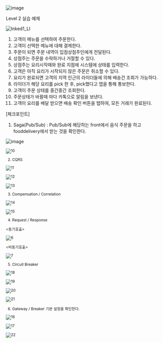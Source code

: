 ![image](https://user-images.githubusercontent.com/487999/79708354-29074a80-82fa-11ea-80df-0db3962fb453.png)

Level 2 실습 예제

![Inked1_LI](https://user-images.githubusercontent.com/30682608/202982589-33b9a037-fe64-4ce7-b3f3-4e9f9d5355fa.jpg)

1. 고객이 메뉴를 선택하여 주문한다.
2. 고객이 선택한 메뉴에 대해 결제한다.
3. 주문이 되면 주문 내역이 입점상점주인에게 전달된다.
4. 상점주는 주문을 수락하거나 거절할 수 있다.
5. 상점주는 요리시작때와 완료 지점에 시스템에 상태를 입력한다.
6. 고객은 아직 요리가 시작되지 않은 주문은 취소할 수 있다.
7. 요리가 완료되면 고객의 지역 인근의 라이더들에 의해 배송건 조회가 가능하다.
8. 라이더가 해당 요리를 pick 한 후, pick했다고 앱을 통해 통보한다.
9. 고객이 주문 상태를 중간중간 조회한다.
10. 주문상태가 바뀔때 마다 카톡으로 알림을 보낸다.
11. 고객이 요리를 배달 받으면 배송 확인 버튼을 탭하여, 모든 거래가 완료된다.




[체크포인트]

1. Saga(Pub/Sub)
: Pub/Sub에 해당하는 front에서 음식 주문을 하고 fooddelivery에서 받는 것을 확인한다.

<Pub>
  
![image](https://user-images.githubusercontent.com/30682608/203202517-288328e8-431c-4b42-a9d5-c0e13d979c8f.png)

  
<Sub>
  
![10](https://user-images.githubusercontent.com/30682608/203202829-f6f1e8f4-b164-4956-b21d-8e3c988895a2.png)



2. CQRS


![11](https://user-images.githubusercontent.com/30682608/203207076-391cab54-7dac-461e-8052-15f9b0fea568.png)

![12](https://user-images.githubusercontent.com/30682608/203216785-abe3f5dd-4ea7-469b-b07e-efeefeb91f5f.png)

![13](https://user-images.githubusercontent.com/30682608/203217081-53df9cc9-95a9-4367-a8eb-6afb269414fa.png)


3. Compensation / Correlation

![14](https://user-images.githubusercontent.com/30682608/203219178-a5af969a-a871-4e90-980c-2e636def8ace.png)

![15](https://user-images.githubusercontent.com/30682608/203219657-9ea9703f-d64e-4365-9d4d-713cbf56a443.png)
  
  
4. Request / Response
  
  
<동기호출>

![6](https://user-images.githubusercontent.com/30682608/203193373-7d08b0c5-6b86-495f-95c5-cddf2d191614.png)

<비동기호출>

![7](https://user-images.githubusercontent.com/30682608/203193409-9eca371c-8d27-4fa6-8fab-c59163c2bb5e.png)

  
5. Circuit Breaker

![18](https://user-images.githubusercontent.com/30682608/203220712-017f5205-704a-4bab-b3b4-20359bfef950.png)

![19](https://user-images.githubusercontent.com/30682608/203221863-db61f9da-c44b-434e-aab4-fc5347caf6fd.png)

![20](https://user-images.githubusercontent.com/30682608/203236042-c8fbe295-acd7-420c-8fd8-d04b48431ad8.png)

![21](https://user-images.githubusercontent.com/30682608/203236306-d54dd8e4-8586-43c4-9130-00884d9b5e7b.png)
  
  
6. Gateway / Breaker
기본 설정을 확인한다.
  
![16](https://user-images.githubusercontent.com/30682608/203220054-1c4615cc-9cc1-48d1-97b5-86fffa314958.png)

![17](https://user-images.githubusercontent.com/30682608/203220322-be52e77c-3ef6-475b-ac7a-bec4e41ac234.png)

![22](https://user-images.githubusercontent.com/30682608/203240459-cebfadf7-6baf-435c-ba8e-ca55251258cd.png)
